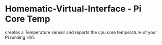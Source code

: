 # Homematic-Virtual-Interface  - Pi Core Temp

creates a Temperature sensor and reports the cpu core temperature of your Pi running HVL